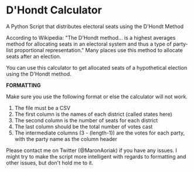 # D'Hondt Calculator
A Python Script that distributes electoral seats using the D'Hondt Method

According to Wikipedia: "The D'Hondt method... is a highest averages method for allocating seats in an electoral system and thus a type of party-list proportional representation." Many places use this method to allocate seats after an election.

You can use this calculator to get allocated seats of a hypothetical election using the D'Hondt method. 


**FORMATTING**

Make sure you use the following format or else the calculator will not work.

1) The file must be a CSV
2) The first column is the names of each district (called states here)
3) The second column is the number of seats for each district
4) The last column should be the total number of votes cast
5) The intermediate columns (3 - (length-1)) are the votes for each party, with the party name as the column header

Please contact me on Twitter (@MaronAoriak) if you have any issues. I might try to make the script more intelligent with regards to formatting and other issues, but don't hold me to it.
